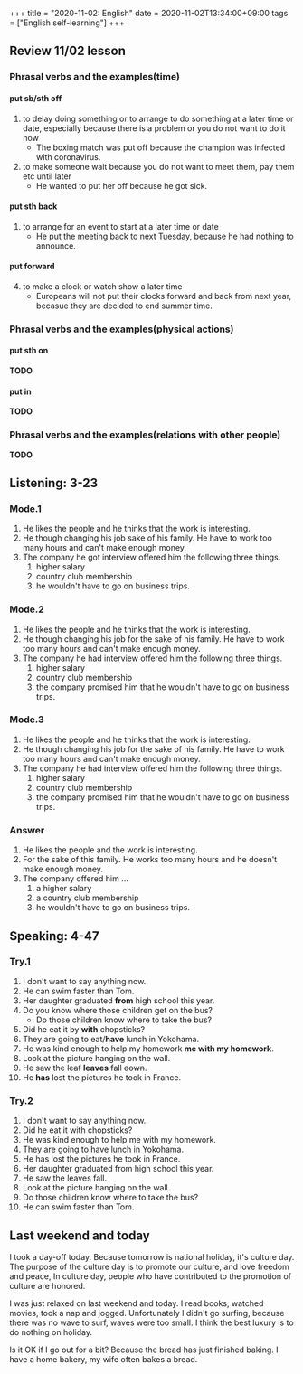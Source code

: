 +++
title =  "2020-11-02: English"
date = 2020-11-02T13:34:00+09:00
tags = ["English self-learning"]
+++
## Review 11/02 lesson

### Phrasal verbs and the examples(time)

#### put sb/sth off

1. to delay doing something or to arrange to do something at a later time or date, 
    especially because there is a problem or you do not want to do it now
    * The boxing match was put off because the champion was infected with coronavirus.
2. to make someone wait because you do not want to meet them, pay them etc until later
    * He wanted to put her off because he got sick.

#### put sth back

1. to arrange for an event to start at a later time or date
    * He put the meeting back to next Tuesday, because he had nothing to announce.

#### put forward

4. to make a clock or watch show a later time
    * Europeans will not put their clocks forward and back from next year,
        becasue they are decided to end summer time.

### Phrasal verbs and the examples(physical actions)

#### put sth on

**TODO**

#### put in 

**TODO**

### Phrasal verbs and the examples(relations with other people)

**TODO**

## Listening: 3-23

### Mode.1

1. He likes the people and he thinks that the work is interesting.
2. He though changing his job sake of his family.
    He have to work too many hours and can't make enough money.
3. The company he got interview offered him the following three things.
    1. higher salary
    2. country club membership
    3. he wouldn't have to go on business trips.

### Mode.2

1. He likes the people and he thinks that the work is interesting.
2. He though changing his job for the sake of his family.
    He have to work too many hours and can't make enough money.
3. The company he had interview offered him the following three things.
    1. higher salary
    2. country club membership
    3. the company promised him that he wouldn't have to go on business trips.

### Mode.3

1. He likes the people and he thinks that the work is interesting.
2. He though changing his job for the sake of his family.
    He have to work too many hours and can't make enough money.
3. The company he had interview offered him the following three things.
    1. higher salary
    2. country club membership
    3. the company promised him that he wouldn't have to go on business trips.

### Answer

1. He likes the people and the work is interesting.
2. For the sake of this family. He works too many hours and he doesn't make enough money.
3. The company offered him ...
    1. a higher salary
    2. a country club membership
    3. he wouldn't have to go on business trips.

## Speaking: 4-47

### Try.1

1. I don't want to say anything now.
2. He can swim faster than Tom.
3. Her daughter graduated **from** high school this year.
4. Do you know where those children get on the bus?
    - Do those children know where to take the bus?
5. Did he eat it ~~by~~ **with** chopsticks?
6. They are going to eat/**have** lunch in Yokohama.
7. He was kind enough to help ~~my homework~~ **me with my homework**.
8. Look at the picture hanging on the wall.
9. He saw the ~~leaf~~ **leaves** fall ~~down~~.
10. He **has** lost the pictures he took in France.

### Try.2

1. I don't want to say anything now.
2. Did he eat it with chopsticks?
3. He was kind enough to help me with my homework.
4. They are going to have lunch in Yokohama.
5. He has lost the pictures he took in France.
6. Her daughter graduated from high school this year.
7. He saw the leaves fall.
8. Look at the picture hanging on the wall.
9. Do those children know where to take the bus?
10. He can swim faster than Tom.

## Last weekend and today

I took a day-off today.
Because tomorrow is national holiday, it's culture day.
The purpose of the culture day is to promote our culture, and love freedom and peace, 
In culture day, people who have contributed to the promotion of culture are honored.

I was just relaxed on last weekend and today.
I read books, watched movies, took a nap and jogged.
Unfortunately I didn't go surfing, because there was no wave to surf, waves were too small.
I think the best luxury is to do nothing on holiday.

Is it OK if I go out for a bit?
Because the bread has just finished baking.
I have a home bakery, my wife often bakes a bread.


